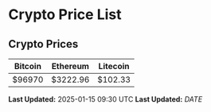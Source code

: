 # Crypto Price List

## Crypto Prices
| Bitcoin | Ethereum | Litecoin |
| ------- | -------- | -------- |
| $96970 | $3222.96 | $102.33 |
**Last Updated:** 2025-01-15 09:30 UTC
**Last Updated:** $DATE$

